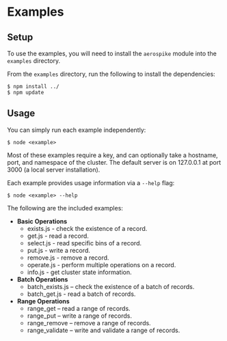 # Examples 

## Setup

To use the examples, you will need to install the `aerospike` module into the `examples` directory. 

From the `examples` directory, run the following to install the dependencies:

	$ npm install ../
	$ npm update

## Usage

You can simply run each example independently:

	$ node <example>

Most of these examples require a key, and can optionally take a hostname, 
port, and namespace of the cluster. The default server is on 
127.0.0.1 at port 3000 (a local server installation).

Each example provides usage information via a `--help` flag:

	$ node <example> --help

The following are the included examples:

- **Basic Operations**
	- exists.js - check the existence of a record.
	- get.js - read a record.
	- select.js - read specific bins of a record.
	- put.js - write a record.
	- remove.js - remove a record.
	- operate.js - perform multiple operations on a record.
	- info.js - get cluster state information.
- **Batch Operations**
	- batch_exists.js – check the existence of a batch of records.
	- batch_get.js - read a batch of records.
- **Range Operations**
	- range_get – read a range of records.
	- range_put – write a range of records.
	- range_remove – remove a range of records.
	- range_validate – write and validate a range of records.

